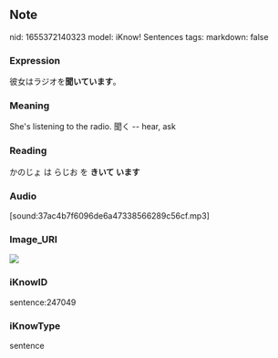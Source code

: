 ## Note
nid: 1655372140323
model: iKnow! Sentences
tags: 
markdown: false

### Expression
彼女はラジオを<b>聞いています</b>。

### Meaning
She's listening to the radio.
聞く -- hear, ask

### Reading
かのじょ は らじお を <b>きいて います</b>

### Audio
[sound:37ac4b7f6096de6a47338566289c56cf.mp3]

### Image_URI
<img src="9f89497411c77ad08e877e5394ed878a.jpg">

### iKnowID
sentence:247049

### iKnowType
sentence

